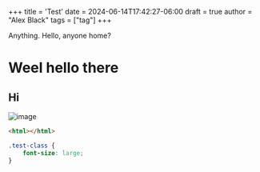 +++
title = 'Test'
date = 2024-06-14T17:42:27-06:00
draft = true
author = "Alex Black"
tags = ["tag"]
+++

Anything. Hello, anyone home?

# Weel hello there

## Hi

![image](/blog/photos/doge.jpg "A doge")

```html
<html></html>
```

```css
.test-class {
    font-size: large;
}
```
